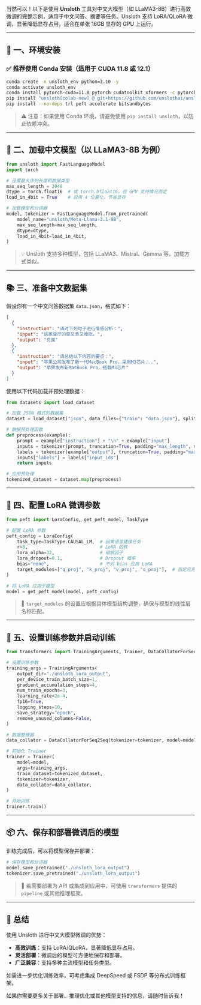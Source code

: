 当然可以！以下是使用 **Unsloth** 工具对中文大模型（如 LLaMA3-8B）进行高效微调的完整示例，适用于中文问答、摘要等任务。Unsloth 支持 LoRA/QLoRA 微调，显著降低显存占用，适合在单张 16GB 显存的 GPU 上运行。

---

## 🧩 一、环境安装

### ✅ 推荐使用 Conda 安装（适用于 CUDA 11.8 或 12.1）

```bash
conda create -n unsloth_env python=3.10 -y
conda activate unsloth_env
conda install pytorch-cuda=11.8 pytorch cudatoolkit xformers -c pytorch -c nvidia -c xformers
pip install "unsloth[colab-new] @ git+https://github.com/unslothai/unsloth.git"
pip install --no-deps trl peft accelerate bitsandbytes
```

> ⚠️ 注意：如果使用 Conda 环境，请避免使用 `pip install unsloth`，以防止依赖冲突。

---

## 🧠 二、加载中文模型（以 LLaMA3-8B 为例）

```python
from unsloth import FastLanguageModel
import torch

# 设置最大序列长度和数据类型
max_seq_length = 2048
dtype = torch.float16  # 或 torch.bfloat16，视 GPU 支持情况而定
load_in_4bit = True    # 启用 4 位量化，节省显存

# 加载模型和分词器
model, tokenizer = FastLanguageModel.from_pretrained(
    model_name="unsloth/Meta-Llama-3.1-8B",
    max_seq_length=max_seq_length,
    dtype=dtype,
    load_in_4bit=load_in_4bit,
)
```

> 💡 Unsloth 支持多种模型，包括 LLaMA3、Mistral、Gemma 等，加载方式类似。

---

## 📚 三、准备中文数据集

假设你有一个中文问答数据集 `data.json`，格式如下：

```json
[
  {
    "instruction": "请对下列句子进行情感分析：",
    "input": "这家餐厅的菜又贵又难吃。",
    "output": "负面"
  },
  {
    "instruction": "请总结以下内容的要点：",
    "input": "苹果公司发布了新一代MacBook Pro，采用M3芯片...",
    "output": "苹果发布新MacBook Pro，搭载M3芯片"
  }
]
```

使用以下代码加载并预处理数据：

```python
from datasets import load_dataset

# 加载 JSON 格式的数据集
dataset = load_dataset("json", data_files={"train": "data.json"}, split="train")

# 数据预处理函数
def preprocess(example):
    prompt = example["instruction"] + "\n" + example["input"]
    inputs = tokenizer(prompt, truncation=True, padding="max_length", max_length=512)
    labels = tokenizer(example["output"], truncation=True, padding="max_length", max_length=512)
    inputs["labels"] = labels["input_ids"]
    return inputs

# 应用预处理
tokenized_dataset = dataset.map(preprocess)
```

---

## 🔧 四、配置 LoRA 微调参数

```python
from peft import LoraConfig, get_peft_model, TaskType

# 配置 LoRA 参数
peft_config = LoraConfig(
    task_type=TaskType.CAUSAL_LM,  # 因果语言建模任务
    r=8,                           # LoRA 的秩
    lora_alpha=32,                 # 缩放因子
    lora_dropout=0.1,              # Dropout 概率
    bias="none",                   # 不对 bias 应用 LoRA
    target_modules=["q_proj", "k_proj", "v_proj", "o_proj"],  # 指定应用 LoRA 的模块
)

# 将 LoRA 应用于模型
model = get_peft_model(model, peft_config)
```

> 📝 `target_modules` 的设置应根据具体模型结构调整，确保与模型的线性层名称匹配。

---

## 🎯 五、设置训练参数并启动训练

```python
from transformers import TrainingArguments, Trainer, DataCollatorForSeq2Seq

# 设置训练参数
training_args = TrainingArguments(
    output_dir="./unsloth_lora_output",
    per_device_train_batch_size=1,
    gradient_accumulation_steps=4,
    num_train_epochs=3,
    learning_rate=2e-4,
    fp16=True,
    logging_steps=10,
    save_strategy="epoch",
    remove_unused_columns=False,
)

# 数据整理器
data_collator = DataCollatorForSeq2Seq(tokenizer=tokenizer, model=model)

# 初始化 Trainer
trainer = Trainer(
    model=model,
    args=training_args,
    train_dataset=tokenized_dataset,
    tokenizer=tokenizer,
    data_collator=data_collator,
)

# 开始训练
trainer.train()
```

---

## 📦 六、保存和部署微调后的模型

训练完成后，可以将模型保存并部署：

```python
# 保存模型和分词器
model.save_pretrained("./unsloth_lora_output")
tokenizer.save_pretrained("./unsloth_lora_output")
```

> 🚀 若需要部署为 API 或集成到应用中，可使用 `transformers` 提供的 `pipeline` 或其他推理框架。

---

## 📌 总结

使用 Unsloth 进行中文大模型微调的优势：

- **高效训练**：支持 LoRA/QLoRA，显著降低显存占用。
- **灵活部署**：微调后的模型可方便地保存和部署。
- **广泛兼容**：支持多种主流模型和任务类型。

如需进一步优化训练效率，可考虑集成 DeepSpeed 或 FSDP 等分布式训练框架。

如果你需要更多关于部署、推理优化或其他模型支持的信息，请随时告诉我！ 